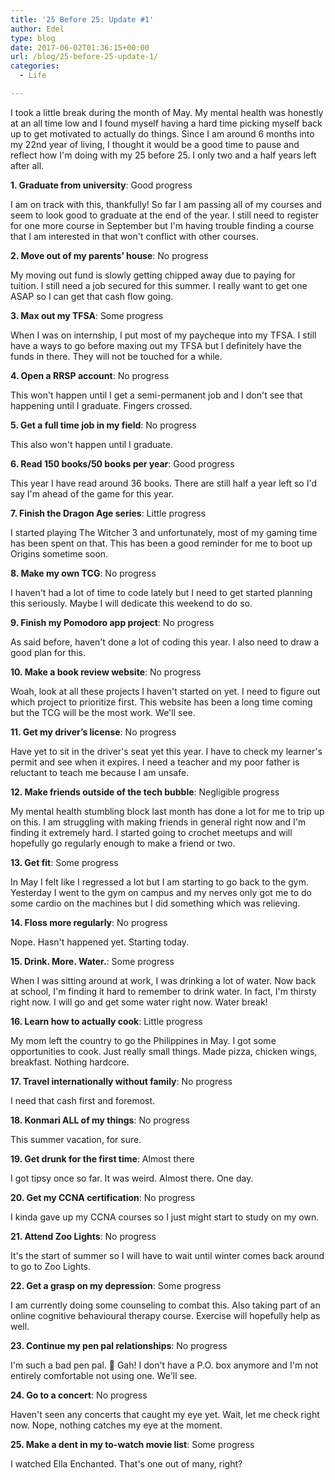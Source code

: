 ```yaml
---
title: '25 Before 25: Update #1'
author: Edel
type: blog
date: 2017-06-02T01:36:15+00:00
url: /blog/25-before-25-update-1/
categories:
  - Life

---
```

I took a little break during the month of May. My mental health was honestly at an all time low and I found myself having a hard time picking myself back up to get motivated to actually do things. Since I am around 6 months into my 22nd year of living, I thought it would be a good time to pause and reflect how I'm doing with my 25 before 25. I only two and a half years left after all.

**1. Graduate from university**: Good progress
  
I am on track with this, thankfully! So far I am passing all of my courses and seem to look good to graduate at the end of the year. I still need to register for one more course in September but I'm having trouble finding a course that I am interested in that won't conflict with other courses.

**2. Move out of my parents’ house**: No progress
  
My moving out fund is slowly getting chipped away due to paying for tuition. I still need a job secured for this summer. I really want to get one ASAP so I can get that cash flow going.

**3. Max out my TFSA**: Some progress
  
When I was on internship, I put most of my paycheque into my TFSA. I still have a ways to go before maxing out my TFSA but I definitely have the funds in there. They will not be touched for a while.

**4. Open a RRSP account**: No progress
  
This won't happen until I get a semi-permanent job and I don't see that happening until I graduate. Fingers crossed.

**5. Get a full time job in my field**: No progress
  
This also won't happen until I graduate.

**6. Read 150 books/50 books per year**: Good progress
  
This year I have read around 36 books. There are still half a year left so I'd say I'm ahead of the game for this year.

**7. Finish the Dragon Age series**: Little progress
  
I started playing The Witcher 3 and unfortunately, most of my gaming time has been spent on that. This has been a good reminder for me to boot up Origins sometime soon.

**8. Make my own TCG**: No progress
  
I haven't had a lot of time to code lately but I need to get started planning this seriously. Maybe I will dedicate this weekend to do so.

**9. Finish my Pomodoro app project**: No progress
  
As said before, haven't done a lot of coding this year. I also need to draw a good plan for this.

**10. Make a book review website**: No progress
  
Woah, look at all these projects I haven't started on yet. I need to figure out which project to prioritize first. This website has been a long time coming but the TCG will be the most work. We'll see.

**11. Get my driver’s license**: No progress
  
Have yet to sit in the driver's seat yet this year. I have to check my learner's permit and see when it expires. I need a teacher and my poor father is reluctant to teach me because I am unsafe.

**12. Make friends outside of the tech bubble**: Negligible progress
  
My mental health stumbling block last month has done a lot for me to trip up on this. I am struggling with making friends in general right now and I'm finding it extremely hard. I started going to crochet meetups and will hopefully go regularly enough to make a friend or two.

**13. Get fit**: Some progress
  
In May I felt like I regressed a lot but I am starting to go back to the gym. Yesterday I went to the gym on campus and my nerves only got me to do some cardio on the machines but I did something which was relieving.

**14. Floss more regularly**: No progress
  
Nope. Hasn't happened yet. Starting today.

**15. Drink. More. Water.**: Some progress
  
When I was sitting around at work, I was drinking a lot of water. Now back at school, I'm finding it hard to remember to drink water. In fact, I'm thirsty right now. I will go and get some water right now. Water break!

**16. Learn how to actually cook**: Little progress
  
My mom left the country to go the Philippines in May. I got some opportunities to cook. Just really small things. Made pizza, chicken wings, breakfast. Nothing hardcore.

**17. Travel internationally without family**: No progress
  
I need that cash first and foremost.

**18. Konmari ALL of my things**: No progress
  
This summer vacation, for sure.

**19. Get drunk for the first time**: Almost there
  
I got tipsy once so far. It was weird. Almost there. One day.

**20. Get my CCNA certification**: No progress
  
I kinda gave up my CCNA courses so I just might start to study on my own.

**21. Attend Zoo Lights**: No progress
  
It's the start of summer so I will have to wait until winter comes back around to go to Zoo Lights.

**22. Get a grasp on my depression**: Some progress
  
I am currently doing some counseling to combat this. Also taking part of an online cognitive behavioural therapy course. Exercise will hopefully help as well.

**23. Continue my pen pal relationships**: No progress
  
I'm such a bad pen pal. 🙁 Gah! I don't have a P.O. box anymore and I'm not entirely comfortable not using one. We'll see.

**24. Go to a concert**: No progress
  
Haven't seen any concerts that caught my eye yet. Wait, let me check right now. Nope, nothing catches my eye at the moment.

**25. Make a dent in my to-watch movie list**: Some progress
  
I watched Ella Enchanted. That's one out of many, right?